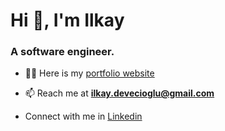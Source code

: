 <h1>Hi 👋, I'm Ilkay</h1>
<h3>A software engineer.</h3>

- 👨‍💻 Here is my <a href="https://ilkayd.dev" target="_blank">portfolio website</a>

- 📫 Reach me at **ilkay.devecioglu@gmail.com**

- Connect with me in <a href="https://linkedin.com/in/ilkay-devecioglu" target="_blank">Linkedin</a>
